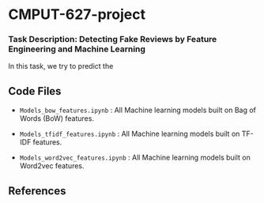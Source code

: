 # CMPUT-627-project


### Task Description: Detecting Fake Reviews by Feature Engineering and Machine Learning


In this task, we try to predict the

## Code Files

* `Models_bow_features.ipynb` : All Machine learning models built on Bag of Words (BoW) features.

* `Models_tfidf_features.ipynb` : All Machine learning models built on TF-IDF features.

* `Models_word2vec_features.ipynb` : All Machine learning models built on Word2vec features.


## References

